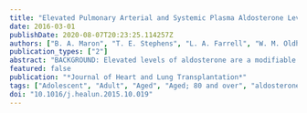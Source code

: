 ```yaml
---
title: "Elevated Pulmonary Arterial and Systemic Plasma Aldosterone Levels Associate with Impaired Cardiac Reserve Capacity during Exercise in Left Ventricular Systolic Heart Failure Patients: A Pilot Study"
date: 2016-03-01
publishDate: 2020-08-07T20:23:25.114257Z
authors: ["B. A. Maron", "T. E. Stephens", "L. A. Farrell", "W. M. Oldham", "J. Loscalzo", "J. A. Leopold", "G. D. Lewis"]
publication_types: ["2"]
abstract: "BACKGROUND: Elevated levels of aldosterone are a modifiable contributor to clinical worsening in heart failure with reduced ejection fraction (HFrEF). Endothelin-1 (ET-1), which is increased in HFrEF, induces pulmonary endothelial aldosterone synthesis in vitro. However, whether transpulmonary aldosterone release occurs in humans or aldosterone relates to functional capacity in HFrEF is not known. Therefore, we aimed to characterize ET-1 and transpulmonary aldosterone levels in HFrEF and determine if aldosterone levels relate to peak volume of oxygen uptake (pVO2). METHODS: Data from 42 consecutive HFrEF patients and 18 controls referred for invasive cardiopulmonary exercise testing were analyzed retrospectively. RESULTS: Radial ET-1 levels (median [interquartile range]) were higher in HFrEF patients compared with controls (17.5 [11.5-31.4] vs 11.5 [4.4-19.0] pg/ml, p = 0.04). A significant ET-1 transpulmonary gradient (pulmonary arterial [PA] - radial arterial levels) was present in HFrEF (p < 0.001) but not in controls (p = 0.24). Compared with controls, aldosterone levels (median [interquartile range]) were increased in HFrEF patients in the PA (364 [250-489] vs 581 [400-914] ng/dl, p < 0.01) and radial compartments (366 [273-466] vs 702 [443-1223] ng/dl, p < 0.001). Akin to ET-1, a transpulmonary increase (median [interquartile range]) in aldosterone concentration was also observed between controls and HFrEF patients at rest (7.5 [-54 to 40] vs 61.6 [-13.6 to 165] ng/dl, p = 0.01) and peak exercise (-20.7 [-39.6 to 79.1] vs 25.8 [-29.2 to 109.3] ng/dl, p = 0.02). The adjusted pVO2 correlated inversely with aldosterone levels at peak activity in the PA (r = -0.31, p = 0.01) and radial artery (r = -0.32, p = 0.01). CONCLUSIONS: These data provide preliminary evidence in support of increased transpulmonary aldosterone levels in HFrEF and suggest an inverse relationship between circulating aldosterone and pVO2. Future prospective studies are needed to characterize the functional effects of transpulmonary and circulating aldosterone on cardiac reserve capacity in HFrEF."
featured: false
publication: "*Journal of Heart and Lung Transplantation*"
tags: ["Adolescent", "Adult", "Aged", "Aged; 80 and over", "aldosterone", "Aldosterone", "cardiac reserve", "Endothelin-1", "exercise", "Exercise", "Female", "Fractional Flow Reserve; Myocardial", "heart failure", "Heart Failure; Systolic", "Humans", "Male", "Middle Aged", "Pilot Projects", "Pulmonary Artery", "reduced ejection fraction", "Retrospective Studies", "Young Adult"]
doi: "10.1016/j.healun.2015.10.019"
---
```


